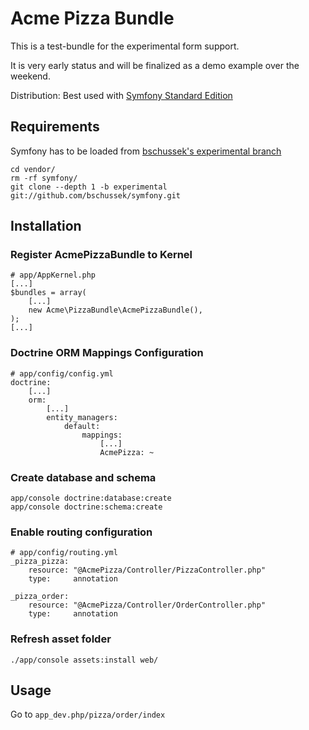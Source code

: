 
Acme Pizza Bundle
=================

This is a test-bundle for the experimental form support.

It is very early status and will be finalized as a demo example over the weekend.

Distribution: Best used with [Symfony Standard Edition](https://github.com/symfony/symfony-standard)

Requirements
------------

Symfony has to be loaded from [bschussek's experimental branch](https://github.com/bschussek/symfony/tree/experimental)

    cd vendor/
    rm -rf symfony/
    git clone --depth 1 -b experimental git://github.com/bschussek/symfony.git

Installation
------------

### Register AcmePizzaBundle to Kernel

    # app/AppKernel.php
    [...]
    $bundles = array(
        [...]
        new Acme\PizzaBundle\AcmePizzaBundle(),
    );
    [...]

### Doctrine ORM Mappings Configuration

    # app/config/config.yml
    doctrine:
        [...]
        orm:
            [...]
            entity_managers:
                default:
                    mappings:
                        [...]
                        AcmePizza: ~

### Create database and schema

    app/console doctrine:database:create
    app/console doctrine:schema:create

### Enable routing configuration

    # app/config/routing.yml
    _pizza_pizza:
        resource: "@AcmePizza/Controller/PizzaController.php"
        type:     annotation
    
    _pizza_order:
        resource: "@AcmePizza/Controller/OrderController.php"
        type:     annotation

### Refresh asset folder

    ./app/console assets:install web/

Usage
-----

Go to `app_dev.php/pizza/order/index`
